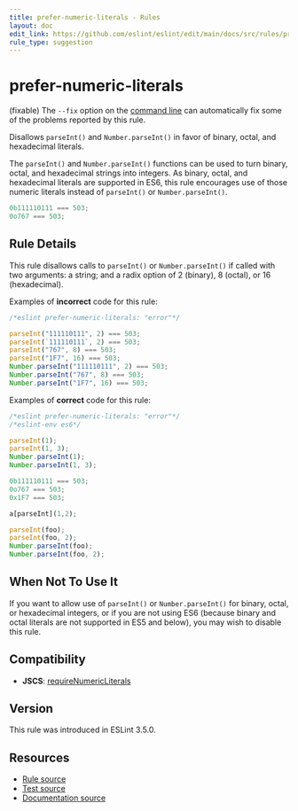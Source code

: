 ```yaml
---
title: prefer-numeric-literals - Rules
layout: doc
edit_link: https://github.com/eslint/eslint/edit/main/docs/src/rules/prefer-numeric-literals.md
rule_type: suggestion
---
```

<!-- Note: No pull requests accepted for this file. See README.md in the root directory for details. -->

# prefer-numeric-literals

(fixable) The `--fix` option on the [command line](../user-guide/command-line-interface#fixing-problems) can automatically fix some of the problems reported by this rule.

Disallows `parseInt()` and `Number.parseInt()` in favor of binary, octal, and hexadecimal literals.

The `parseInt()` and `Number.parseInt()` functions can be used to turn binary, octal, and hexadecimal strings into integers. As binary, octal, and hexadecimal literals are supported in ES6, this rule encourages use of those numeric literals instead of `parseInt()` or `Number.parseInt()`.

```js
0b111110111 === 503;
0o767 === 503;
```

## Rule Details

This rule disallows calls to `parseInt()` or `Number.parseInt()` if called with two arguments: a string; and a radix option of 2 (binary), 8 (octal), or 16 (hexadecimal).

Examples of **incorrect** code for this rule:

```js
/*eslint prefer-numeric-literals: "error"*/

parseInt("111110111", 2) === 503;
parseInt(`111110111`, 2) === 503;
parseInt("767", 8) === 503;
parseInt("1F7", 16) === 503;
Number.parseInt("111110111", 2) === 503;
Number.parseInt("767", 8) === 503;
Number.parseInt("1F7", 16) === 503;
```

Examples of **correct** code for this rule:

```js
/*eslint prefer-numeric-literals: "error"*/
/*eslint-env es6*/

parseInt(1);
parseInt(1, 3);
Number.parseInt(1);
Number.parseInt(1, 3);

0b111110111 === 503;
0o767 === 503;
0x1F7 === 503;

a[parseInt](1,2);

parseInt(foo);
parseInt(foo, 2);
Number.parseInt(foo);
Number.parseInt(foo, 2);
```

## When Not To Use It

If you want to allow use of `parseInt()` or `Number.parseInt()` for binary, octal, or hexadecimal integers, or if you are not using ES6 (because binary and octal literals are not supported in ES5 and below), you may wish to disable this rule.

## Compatibility

* **JSCS**: [requireNumericLiterals](https://jscs-dev.github.io/rule/requireNumericLiterals)

## Version

This rule was introduced in ESLint 3.5.0.

## Resources

* [Rule source](https://github.com/eslint/eslint/tree/HEAD/lib/rules/prefer-numeric-literals.js)
* [Test source](https://github.com/eslint/eslint/tree/HEAD/tests/lib/rules/prefer-numeric-literals.js)
* [Documentation source](https://github.com/eslint/eslint/tree/HEAD/docs/src/rules/prefer-numeric-literals.md)
